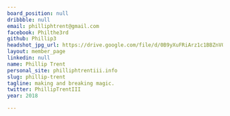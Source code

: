 ```yaml
---
board_position: null
dribbble: null
email: philliphtrent@gmail.com
facebook: Philthe3rd
github: Phillip3
headshot_jpg_url: https://drive.google.com/file/d/0B9yXuFRiArz1c1BBZnV0MXl4cGs/view?usp=sharing
layout: member_page
linkedin: null
name: Phillip Trent
personal_site: philliphtrentiii.info
slug: phillip-trent
tagline: making and breaking magic.
twitter: PhillipTrentIII
year: 2018

---
```

